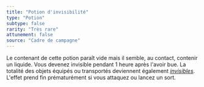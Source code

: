```yaml
---
title: "Potion d'invisibilité"
type: "Potion"
subtype: false
rarity: "Très rare"
attunement: false
source: "Cadre de campagne"
---
```

Le contenant de cette potion paraît vide mais il semble, au contact, contenir un liquide. Vous devenez invisible pendant 1 heure après l'avoir bue. La totalité des objets équipés ou transportés deviennent également [_invisibles_](/gerer-la-sante-du-personnage#invisible). L'effet prend fin prématurément si vous attaquez ou lancez un sort.
